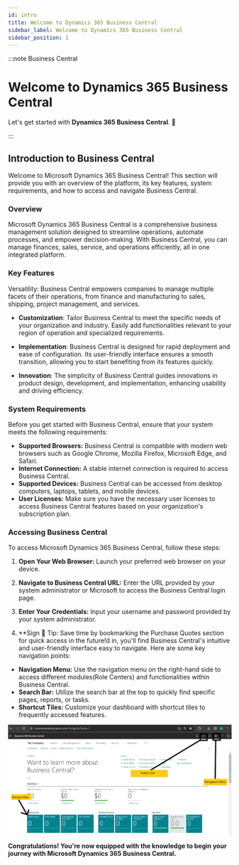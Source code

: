 ```yaml
---
id: intro
title: Welcome to Dynamics 365 Business Central
sidebar_label: Welcome to Dynamics 365 Business Central
sidebar_position: 1
---
```


:::note Business Central
<div class="container">
    <div class="custom-note">
        <h1>Welcome to Dynamics 365 Business Central</h1>
        <p>Let's get started with <strong>Dynamics 365 Business Central</strong>. 🚀</p>
    </div>
</div>
:::

## Introduction to Business Central

Welcome to Microsoft Dynamics 365 Business Central! This section will provide you with an overview of the platform, its key features, system requirements, and how to access and navigate Business Central.

### Overview

Microsoft Dynamics 365 Business Central is a comprehensive business management solution designed to streamline operations, automate processes, and empower decision-making. With Business Central, you can manage finances, sales, service, and operations efficiently, all in one integrated platform.

### Key Features

Versatility: Business Central empowers companies to manage multiple facets of their operations, from finance and manufacturing to sales, shipping, project management, and services.

- **Customization**: Tailor Business Central to meet the specific needs of your organization and industry. Easily add functionalities relevant to your region of operation and specialized requirements.

- **Implementation**: Business Central is designed for rapid deployment and ease of configuration. Its user-friendly interface ensures a smooth transition, allowing you to start benefiting from its features quickly.

- **Innovation**: The simplicity of Business Central guides innovations in product design, development, and implementation, enhancing usability and driving efficiency.

### System Requirements

Before you get started with Business Central, ensure that your system meets the following requirements:

- **Supported Browsers:** Business Central is compatible with modern web browsers such as Google Chrome, Mozilla Firefox, Microsoft Edge, and Safari.
- **Internet Connection:** A stable internet connection is required to access Business Central.
- **Supported Devices:** Business Central can be accessed from desktop computers, laptops, tablets, and mobile devices.
- **User Licenses:** Make sure you have the necessary user licenses to access Business Central features based on your organization's subscription plan.

### Accessing Business Central

To access Microsoft Dynamics 365 Business Central, follow these steps:

1. **Open Your Web Browser:** Launch your preferred web browser on your device.
   
2. **Navigate to Business Central URL:** Enter the URL provided by your system administrator or Microsoft to access the Business Central login page.

3. **Enter Your Credentials:** Input your username and password provided by your system administrator.

4. **Sign 🚀 Tip: Save time by bookmarking the Purchase Quotes section for quick access in the future!d in, you'll find Business Central's intuitive and user-friendly interface easy to navigate. Here are some key navigation points:

- **Navigation Menu:** Use the navigation menu on the right-hand side to access different modules(Role Centers) and functionalities within Business Central.
- **Search Bar:** Utilize the search bar at the top to quickly find specific pages, reports, or tasks.
- **Shortcut Tiles:** Customize your dashboard with shortcut tiles to frequently accessed features.

![alt text](../static/img/business_central.png)


**Congratulations! You're now equipped with the knowledge to begin your journey with Microsoft Dynamics 365 Business Central.**
